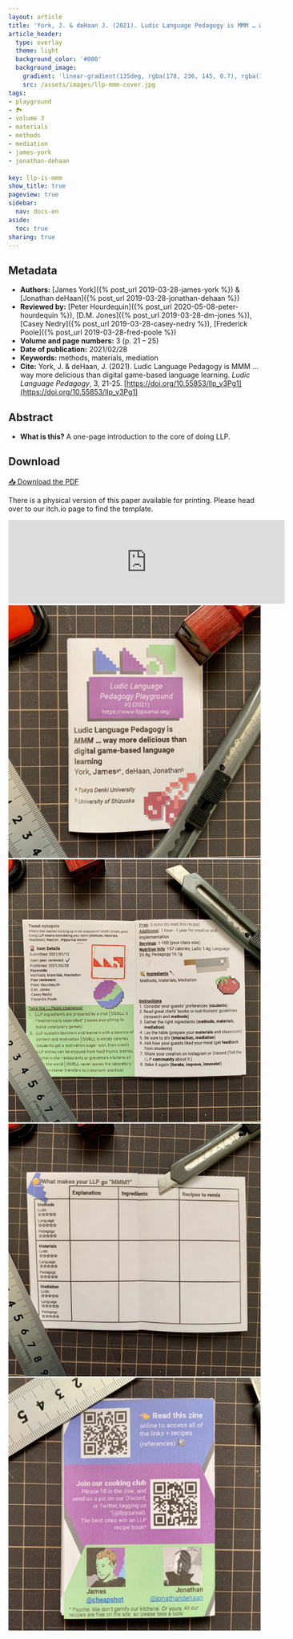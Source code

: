 ```yaml
---
layout: article
title: 'York, J. & deHaan J. (2021). Ludic Language Pedagogy is MMM … way more delicious than digital game-based language learning'
article_header:
  type: overlay
  theme: light
  background_color: '#000'
  background_image:
    gradient: 'linear-gradient(135deg, rgba(178, 236, 145, 0.7), rgba(147, 81, 182, 0.7))'
    src: /assets/images/llp-mmm-cover.jpg
tags:
- playground
- 🏞
- volume 3
- materials
- methods
- mediation
- james-york
- jonathan-dehaan

key: llp-is-mmm
show_title: true
pageview: true
sidebar:
  nav: docs-en
aside:
  toc: true
sharing: true
---
```


<meta name="citation_title" content="Ludic Language Pedagogy is MMM … way more delicious than digital game-based language learning">
<meta name="citation_author" content="York, James">
<meta name="citation_author" content="deHaan, Jonathan">
<meta name="citation_publication_date" content="2021/02/28">
<meta name="citation_journal_title" content="Ludic Language Pedagogy">
<meta name="citation_volume" content="3">
<meta name="citation_firstpage" content="21">
<meta name="citation_lastpage" content="25">
<meta name="citation_pdf_url" content="http://www.llpjournal.org/assets/publication-pdfs/j-york-j-dehaan-llp-is-mmm.pdf">


<!--more-->

## Metadata

- **Authors:** [James York]({% post_url 2019-03-28-james-york %}) & [Jonathan deHaan]({% post_url 2019-03-28-jonathan-dehaan %})
- **Reviewed by:** [Peter Hourdequin]({% post_url 2020-05-08-peter-hourdequin %}), [D.M. Jones]({% post_url 2019-03-28-dm-jones %}), [Casey Nedry]({% post_url 2019-03-28-casey-nedry %}), [Frederick Poole]({% post_url 2019-03-28-fred-poole %})
- **Volume and page numbers:** 3 (p. 21 – 25)
- **Date of publication:** 2021/02/28
- **Keywords:** methods, materials, mediation
- **Cite:** York, J. & deHaan, J. (2021). Ludic Language Pedagogy is MMM … way more delicious than digital game-based language learning. *Ludic Language Pedagogy*, 3, 21-25. [https://doi.org/10.55853/llp_v3Pg1](https://doi.org/10.55853/llp_v3Pg1)

## Abstract

- **What is this?** A one-page introduction to the core of doing LLP.

## Download

<a class="button button--action button--rounded button--lg" href="/assets/publication-pdfs/j-york-j-dehaan-llp-is-mmm.pdf"><i class="fas fa-file-download"></i> 📥 Download the PDF </a>

There is a physical version of this paper available for printing.
Please head over to our itch.io page to find the template.

<iframe frameborder="0" src="https://itch.io/embed/940342?linkback=true" width="552" height="167"><a href="https://llpjournal.itch.io/llp-zine-01">Ludic Language Pedagogy is MMM … way more delicious than digital game-based language learning by Ludic Language Pedagogy</a></iframe>


<img class="image image--lg" src="/assets/images/llp-mmm-front.jpg"/>
<img class="image image--lg" src="/assets/images/llp-mmm-cover.jpg"/>
<img class="image image--lg" src="/assets/images/llp-mmm-write.jpg"/>
<img class="image image--lg" src="/assets/images/llp-mmm-back.jpg"/>